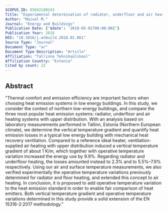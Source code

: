 ```yaml
---
SCOPUS_ID: 85042180243
Title: "Experimental determination of radiator, underfloor and air heating emission losses due to stratification and operative temperature variations"
Author: "Maivel M."
Journal: "Energy and Buildings"
Publication Date: {'$date': '2018-05-01T00:00:00Z'}
Publication Year: 2018
DOI: "10.1016/j.enbuild.2018.01.061"
Source Type: "Journal"
Document Type: "ar"
Document Type Description: "Article"
Affiliation: "Tallinna Tehnikaülikool"
Affiliation Country: "Estonia"
Cited by count: 22
---
```


## Abstract
"Thermal comfort and emission efficiency are important factors when choosing heat emission systems in low energy buildings. In this study, we consider the context of northern low-energy buildings, and compare the three most popular heat emission systems: radiator, underfloor and air heating systems with upper distribution. With an analysis based on laboratory measurements performed in Tallinn, Estonia (Northern European climate), we determine the vertical temperature gradient and quantify heat emission losses in a typical low energy building with mechanical heat recovery ventilation. Compared to a reference ideal heater, ventilation-supplied air heating with upper distribution induced a vertical temperature gradient of about 1 K/m, which together with operative temperature variation increased the energy use by 9.9%. Regarding radiator and underfloor heating, the losses amounted instead to 2.3% and to 5.5%–7.9% respectively. Using our air and surface temperature measurements, we also verified experimentally the operative temperature variations previously determined for radiator and floor heating, and extended this concept to air heating. In conclusion, it is proposed to add operative temperature variation to the heat emission standard in order to enable fair comparison of heat emitters. Both vertical temperature gradient and operative temperature variations determined in this study provide a solid extension of the EN 15316-2:2017 methodology."
